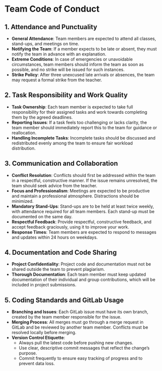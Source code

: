 # Team Code of Conduct

## 1. Attendance and Punctuality
- **General Attendance**: Team members are expected to attend all classes, stand-ups, and meetings on time.
- **Notifying the Team**: If a member expects to be late or absent, they must notify the team in advance with an explanation.
- **Extreme Conditions**: In case of emergencies or unavoidable circumstances, team members should inform the team as soon as possible, and no strike will be issued for such instances.
- **Strike Policy**: After three unexcused late arrivals or absences, the team may request a formal strike from the teacher.

## 2. Task Responsibility and Work Quality
- **Task Ownership**: Each team member is expected to take full responsibility for their assigned tasks and work towards completing them by the agreed deadlines.
- **Reporting Issues**: If a task feels too challenging or lacks clarity, the team member should immediately report this to the team for guidance or reallocation.
- **Handling Incomplete Tasks**: Incomplete tasks should be discussed and redistributed evenly among the team to ensure fair workload distribution.

## 3. Communication and Collaboration
- **Conflict Resolution**: Conflicts should first be addressed within the team in a respectful, constructive manner. If the issue remains unresolved, the team should seek advice from the teacher.
- **Focus and Professionalism**: Meetings are expected to be productive and maintain a professional atmosphere. Distractions should be minimized.
- **Mandatory Stand-Ups**: Stand-ups are to be held at least twice weekly, with attendance required for all team members. Each stand-up must be documented on the same day.
- **Respectful Feedback**: Provide respectful, constructive feedback, and accept feedback graciously, using it to improve your work.
- **Response Times**: Team members are expected to respond to messages and updates within 24 hours on weekdays.

## 4. Documentation and Code Sharing
- **Project Confidentiality**: Project code and documentation must not be shared outside the team to prevent plagiarism.
- **Thorough Documentation**: Each team member must keep updated documentation of their individual and group contributions, which will be included in project submissions.

## 5. Coding Standards and GitLab Usage
- **Branching and Issues**: Each GitLab issue must have its own branch, created by the team member responsible for the issue.
- **Merging Process**: All merges must go through a merge request in GitLab and be reviewed by another team member. Conflicts must be resolved locally before merging.
- **Version Control Etiquette**:
   - Always pull the latest code before pushing new changes.
   - Use clear, descriptive commit messages that reflect the change’s purpose.
   - Commit frequently to ensure easy tracking of progress and to prevent data loss.
